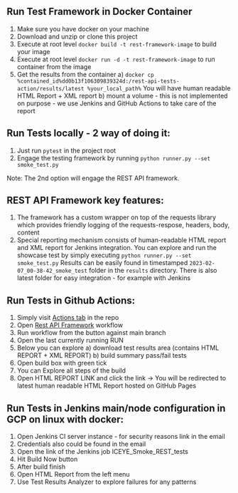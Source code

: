 Run Test Framework in Docker Container
---
1) Make sure you have docker on your machine
2) Download and unzip or clone this project 
3) Execute at root level `docker build -t rest-framework-image` to build your image
4) Execute at root level `docker run -d -t rest-framework-image` to run container from the image
5) Get the results from the container
    a) `docker cp %contained_id%dd0b13f106309839324d:/rest-api-tests-action/results/latest %your_local_path%`
        You will have human readable HTML Report + XML report
    b) mount a volume - this is not implemented on purpose - we use Jenkins and GitHub Actions to take care of the report

Run Tests locally - 2 way of doing it:
---
1) Just run `pytest` in the project root
2) Engage the testing framework by running `python runner.py --set smoke_test.py`

Note: The 2nd option will engage the REST API framework.

REST API Framework key features:
---
1) The framework has a custom wrapper on top of the requests library which provides friendly logging of the requests-respose, headers, body, content
2) Special reporting mechanism consists of human-readable HTML report and XML report for Jenkins integration.
You can explore and run the showcase test by simply executing
`python runner.py --set smoke_test.py`
Results can be easily found in timestamped `2023-02-07_00-38-42_smoke_test` folder in the `results` directory. 
There is also latest folder for easy integration - for example with Jenkins

Run Tests in Github Actions:
---
1) Simply visit [Actions tab](https://github.com/AssiNET/rest-api-tests-action/actions) in the repo
2) Open [Rest API Framework](https://github.com/AssiNET/rest-api-tests-action/actions/workflows/rest-api-tests.yml) workflow
3) Run workflow from the button against main branch
4) Open the last currently running RUN
5) Below you can explore
    a) download test results area (contains HTML REPORT + XML REPORT)
    b) build summary pass/fail tests
6) Open build box with green tick
7) You can Explore all steps of the build
8) Open HTML REPORT LINK and click the link -> You will be redirected to latest human readable HTML Report hosted on GitHub Pages

Run Tests in Jenkins main/node configuration in GCP on linux with docker:
---
1) Open Jenkins CI server instance - for security reasons link in the email
2) Credentials also could be found in the email
3) Open the link of the Jenkins job ICEYE_Smoke_REST_tests
4) Hit Build Now button
5) After build finish
6) Open HTML Report from the left menu
7) Use Test Results Analyzer to explore failures for any patterns 
